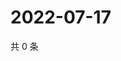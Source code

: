 # 2022-07-17

共 0 条

<!-- BEGIN WEIBO -->
<!-- 最后更新时间 Sun Jul 17 2022 14:19:36 GMT+0800 (China Standard Time) -->

<!-- END WEIBO -->
